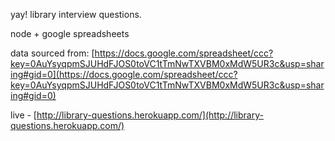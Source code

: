yay! library interview questions.

node + google spreadsheets

data sourced from: [https://docs.google.com/spreadsheet/ccc?key=0AuYsyqpmSJUHdFJOS0toVC1tTmNwTXVBM0xMdW5UR3c&usp=sharing#gid=0](https://docs.google.com/spreadsheet/ccc?key=0AuYsyqpmSJUHdFJOS0toVC1tTmNwTXVBM0xMdW5UR3c&usp=sharing#gid=0)

live - [http://library-questions.herokuapp.com/](http://library-questions.herokuapp.com/)
